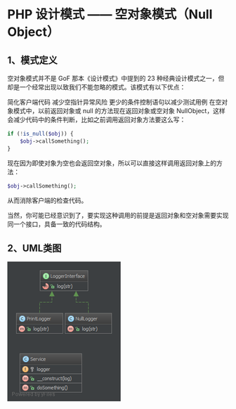 # PHP 设计模式 —— 空对象模式（Null Object）

## 1、模式定义
空对象模式并不是 GoF 那本《设计模式》中提到的 23 种经典设计模式之一，但却是一个经常出现以致我们不能忽略的模式。该模式有以下优点：

简化客户端代码
减少空指针异常风险
更少的条件控制语句以减少测试用例
在空对象模式中，以前返回对象或 null 的方法现在返回对象或空对象 NullObject，这样会减少代码中的条件判断，比如之前调用返回对象方法要这么写：
```php
if (!is_null($obj)) { 
    $obj->callSomething(); 
}
```

现在因为即使对象为空也会返回空对象，所以可以直接这样调用返回对象上的方法：
```php
$obj->callSomething();
```

从而消除客户端的检查代码。

当然，你可能已经意识到了，要实现这种调用的前提是返回对象和空对象需要实现同一个接口，具备一致的代码结构。

## 2、UML类图
![Null-Object-UML.png](/static/images/Null-Object-UML.png)